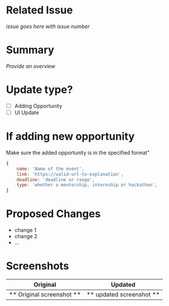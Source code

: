 # Related Issue
*issue goes here with issue number*

# Summary
*Provide an overview*

# Update type?
- [ ] Adding Opportunity
- [ ] UI Update
# If adding new opportunity

Make sure the added opportunity is in the specified format"
```js
{
    name: 'Name of the event',
    link: 'https://valid-url-to-explanation',
    deadline: 'deadline or range',
    type: 'whether a mentorship, internship or hackathon',
}
```

# Proposed Changes
- change 1
- change 2
- ...

# Screenshots

|           Original        |         Updated          |
|---------------------------|--------------------------|
| ** Original screenshot ** | ** updated screenshot ** |